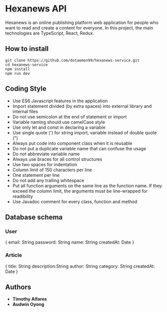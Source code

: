 # Hexanews API
Hexanews is an online publishing platform web application for people who want to read and create a content for everyone. In this project, the main technologies are TypeScript, React, Redux. 

## How to install
```
git clone https://github.com/dotaemon99/hexanews-service.git
cd hexanews-service
npm install
npm run dev
```

## Coding Style
- Use ES6 Javascript features in the application
- Import statement divided (by extra spaces) into external library and internal files
- Do not use semicolon at the end of statement or import
- Variable naming should use camelCase style
- Use only let and const in declaring a variable
- Use single quote (') for string import, variable instead of double quote (")
- Always put code into component class when it is reusable
- Do not put a duplicate variable name that can confuse the usage
- Do not abbreviate variable name
- Always use braces for all control structures
- Use two spaces for indentation
- Column limit of 150 characters per line
- One statement per line
- Do not add any trailing whitespace
- Put all function arguments on the same line as the function name. If they exceed the column limit, the arguments must be line-wrapped for readibility
- Use Javadoc comment for every class, function and method

## Database schema
### User
{
      email: String
      password: String
      name: String
      createdAt: Date
}

### Article
{
      title: String
      description:String
      author: String
      category: String
      createdAt: Date
}

## Authors
- **Timothy Alfares**
- **Audwin Oyong**
